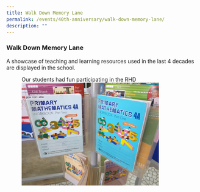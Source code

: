 ```yaml
---
title: Walk Down Memory Lane
permalink: /events/40th-anniversary/walk-down-memory-lane/
description: ""
---
```

### **Walk Down Memory Lane**
A showcase of teaching and learning resources used in the last 4 decades are displayed in the school.

<figure>
<figcaption>  Our students had fun participating in the RHD  
 </figcaption>	
<img src="/images/wdml1.jpg" 
     style="width:85%">
</figure>
